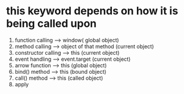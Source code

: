 # this keyword depends on how it is being called upon

1. function calling --> window( global object)
2. method calling --> object of that method (current object)
3. constructor calling --> this (current object)
4. event handling --> event.target (current object)
5. arrow function --> this (global object)
6. bind() method --> this (bound object)
7. call() method --> this (called object)
8. apply